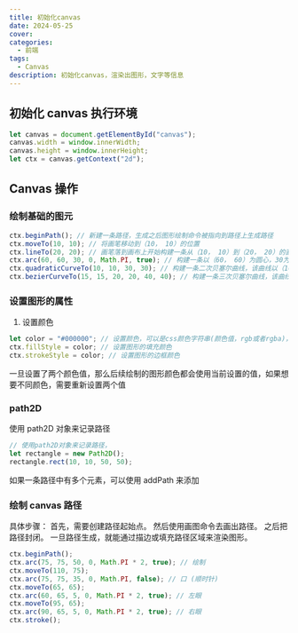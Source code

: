 ```yaml
---
title: 初始化canvas
date: 2024-05-25
cover:
categories:
  - 前端
tags:
  - Canvas
description: 初始化canvas，渲染出图形，文字等信息
---
```


## 初始化 canvas 执行环境

```javascript
let canvas = document.getElementById("canvas");
canvas.width = window.innerWidth;
canvas.height = window.innerHeight;
let ctx = canvas.getContext("2d");
```

## Canvas 操作

### 绘制基础的图元

```javascript
ctx.beginPath(); // 新建一条路径，生成之后图形绘制命令被指向到路径上生成路径
ctx.moveTo(10, 10); // 将画笔移动到（10， 10）的位置
ctx.lineTo(20, 20); // 画笔落到画布上开始构建一条从（10， 10）到（20， 20）的直线
ctx.arc(60, 60, 30, 0, Math.PI, true); // 构建一条以（60， 60）为圆心，30为半径的，从0deg到180deg的，按照顺时针来生成一条圆弧
ctx.quadraticCurveTo(10, 10, 30, 30); // 构建一条二次贝塞尔曲线，该曲线以（10， 10）为控制点，（30， 30）为结束点
ctx.bezierCurveTo(15, 15, 20, 20, 40, 40); // 构建一条三次贝塞尔曲线，该曲线需要两个控制点，分别是（15， 15），（20， 20）
```

### 设置图形的属性

1. 设置颜色

```javascript
let color = "#000000"; // 设置颜色，可以是css颜色字符串(颜色值，rgb或者rgba)，渐变色，或者图案对象
ctx.fillStyle = color; // 设置图形的填充颜色
ctx.strokeStyle = color; // 设置图形的边框颜色
```
一旦设置了两个颜色值，那么后续绘制的图形颜色都会使用当前设置的值，如果想要不同颜色，需要重新设置两个值

### path2D

使用 path2D 对象来记录路径

```javascript
// 使用path2D对象来记录路径，
let rectangle = new Path2D();
rectangle.rect(10, 10, 50, 50);
```

如果一条路径中有多个元素，可以使用 addPath 来添加

### 绘制 canvas 路径

具体步骤：
首先，需要创建路径起始点。
然后使用画图命令去画出路径。
之后把路径封闭。
一旦路径生成，就能通过描边或填充路径区域来渲染图形。

```javascript
ctx.beginPath();
ctx.arc(75, 75, 50, 0, Math.PI * 2, true); // 绘制
ctx.moveTo(110, 75);
ctx.arc(75, 75, 35, 0, Math.PI, false); // 口 (顺时针)
ctx.moveTo(65, 65);
ctx.arc(60, 65, 5, 0, Math.PI * 2, true); // 左眼
ctx.moveTo(95, 65);
ctx.arc(90, 65, 5, 0, Math.PI * 2, true); // 右眼
ctx.stroke();
```
